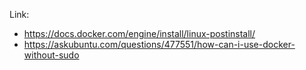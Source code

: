 Link:
- https://docs.docker.com/engine/install/linux-postinstall/
- https://askubuntu.com/questions/477551/how-can-i-use-docker-without-sudo
